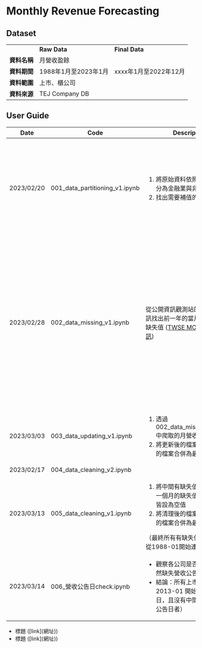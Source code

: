 # Monthly Revenue Forecasting

## Dataset

<table>
  <th>
    <td><strong>Raw Data</strong></td>
    <td><strong>Final Data</strong></td>
  </th>
  <tr>
    <td><strong>資料名稱</strong></td>
    <td colspan="2">月營收盈餘</td>
  </tr>
  <tr>
    <td><strong>資料期間</strong></td>
    <td>1988年1月至2023年1月</td>
    <td>xxxx年1月至2022年12月</td>
  </tr>
  <tr>
    <td><strong>資料範圍</strong></td>
    <td colspan="2">上市、櫃公司</td>
  </tr>
  <tr>
    <td><strong>資料來源</strong></td>
    <td colspan="2">TEJ Company DB</td>
  </tr>
</table>


## User Guide

|Date|Code|Description|References|
|---|---|---|---|
|2023/02/20|001_data_partitioning_v1.ipynb|<ol><li>將原始資料依照TSE產業別區分為金融業與非金融業</li><li>找出需要補值的缺失值</li></ol>|<ul><li>Pivot Table (樞紐分析表) ([link](https://www.learncodewithmike.com/2022/02/pandas-pivot-table.html))</li><li>Counting Continuous NaN Values for Pandas Time Series ([link](https://stackoverflow.com/questions/52561874/counting-continuous-nan-values-in-panda-time-series))</li></ul>|
|2023/02/28|002_data_missing_v1.ipynb|從公開資訊觀測站的每月營收資訊找出前一年的當月營收，以補缺失值 ([TWSE MOPS 月營收資訊](https://mops.twse.com.tw/mops/web/t05st10_ifrs))|<ul><li>Creating Time Range in Python: Date Range and Month Range ([link](https://catriscode.com/2021/02/27/creating-time-range-in-python/))</li><li>爬蟲：公開資訊觀測站-每月營收彙總表 ([link1](https://www.finlab.tw/%E8%B6%85%E7%B0%A1%E5%96%AE%E7%94%A8python%E6%8A%93%E5%8F%96%E6%AF%8F%E6%9C%88%E7%87%9F%E6%94%B6/)) ([link2](https://medium.com/renee0918/python%E7%88%AC%E8%9F%B2-%E5%80%8B%E8%82%A1%E6%AF%8F%E6%9C%88%E7%87%9F%E6%94%B6%E7%B5%B1%E8%A8%88-6651bc390b8e))</li><li>爬蟲：公開資訊觀測站-財務報表 ([link](https://www.finlab.tw/python-%E8%B2%A1%E5%A0%B1%E7%88%AC%E8%9F%B2-1-%E7%B6%9C%E5%90%88%E6%90%8D%E7%9B%8A%E8%A1%A8/))</li></ul>|
|2023/03/03|003_data_updating_v1.ipynb|<ol><li>透過 002_data_missing_v1.ipynb 中爬取的月營收補值列表補值</li><li>將更新後的檔案和不需要補值的檔案合併為最終檔案</li></ol>||
|2023/02/17|004_data_cleaning_v2.ipynb|||
|2023/03/13|005_data_cleaning_v1.ipynb|<ol><li>將中間有缺失值的公司，最新一個月的缺失值以前的月營收皆設為空值</li><li>將清理後的檔案和不需要補值的檔案合併為最終檔案</li></ol>（最終所有有缺失值的公司都是從1988-01開始連續缺失）||
|2023/03/14|006_營收公告日check.ipynb|<ul><li>觀察各公司是否有中間月份突然缺失營收公告日者</li><li>結論：所有上市櫃公司都是從 2013-01 開始才有營收公告日，且沒有中間突然缺失營收公告日者）</li></ol>||




<ul><li>標題 ([link](網址))</li><li>標題 ([link](網址))</li></ul>

